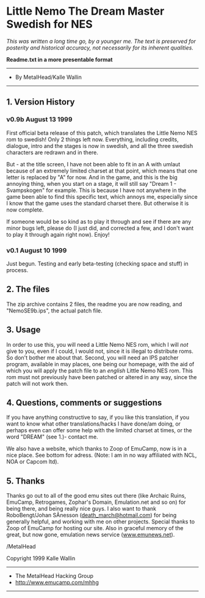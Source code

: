 # Little Nemo The Dream Master Swedish for NES

*This was written a long time go, by a younger me. The text is preserved for posterity and historical accuracy, not necessarily for its inherent qualities.*

**Readme.txt in a more presentable format** 

***************************
* By MetalHead/Kalle Wallin
***************************


## 1. Version History

### v0.9b August 13 1999
First official beta release of this patch, which translates the Little Nemo NES rom to 
swedish! Only 2 things left now. Everything, including credits, dialogue, intro and the 
stages is now in swedish, and all the three swedish characters are redrawn and in there. 

But - at the title screen, I have not been able to fit in an A with umlaut because of an 
extremely limited charset at that point, which means that one letter is replaced by "A" 
for now. And in the game, and this is the big annoying thing, when you start on a stage, 
it will still say "Dream 1 - Svampskogen" for example. This is because I have not anywhere 
in the game been able to find this specific text, which annoys me, especially since I know 
that the game uses the standard charset there. But otherwise it is now complete. 

If someone would be so kind as to play it through and see if there are any minor 
bugs left, please do (I just did, and corrected a few, and I don't want to play it through 
again right now). Enjoy!


### v0.1 August 10 1999
Just begun. Testing and early beta-testing (checking space and stuff) in process.


## 2. The files
The zip archive contains 2 files, the readme you are now reading, and "NemoSE9b.ips", the
actual patch file.


## 3. Usage
In order to use this, you will need a Little Nemo NES rom, which I will _not_ give to you,
even if I could, I would not, since it is illegal to distribute roms. So don't bother
me about that. Second, you will need an IPS patcher program, available in may places, one 
being our homepage, with the aid of which you will apply the patch file to an _english_ 
Little Nemo NES rom. This rom must not previously have been patched or altered in any way, 
since the patch will not work then.


## 4. Questions, comments or suggestions
If you have anything constructive to say, if you like this translation, if you want to
know what other translations/hacks I have done/am doing, or perhaps even can offer some
help with the limited charset at times, or the word "DREAM" (see 1.)- contact me.

We also have a website, which thanks to Zoop of EmuCamp, now is in a nice place. See bottom 
for adress.
(Note: I am in no way affiliated with NCL, NOA or Capcom ltd).


## 5. Thanks
Thanks go out to all of the good emu sites out there (like Archaic Ruins, EmuCamp, 
Retrogames, Zophar's Domain, Emulation.net and so on) for being there, and being really 
nice guys. I also want to thank RoboBengt/Johan SÂnesson (death_march@hotmail.com) for 
being generally helpful, and working with me on other projects. Special thanks to Zoop 
of EmuCamp for hosting our site. Also in graceful memory of the great, but now gone, 
emulation news service (www.emunews.net).

/MetalHead



Copyright 1999
Kalle Wallin

*****************************
* The MetalHead Hacking Group
* http://www.emucamp.com/mhhg
*****************************

